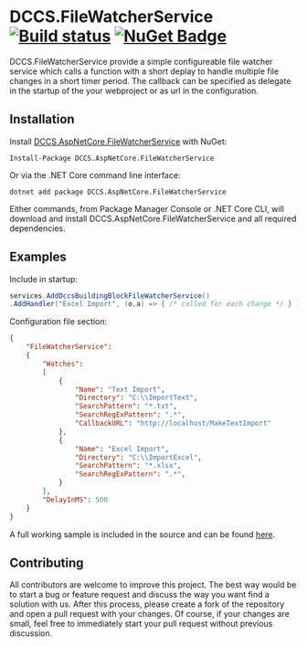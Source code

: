 # DCCS.FileWatcherService [![Build status](https://ci.appveyor.com/api/projects/status/lfdrbppktadocb0t?svg=true)](https://ci.appveyor.com/project/mgeramb/dccs-aspnetcore-filewatcherservice) [![NuGet Badge](https://buildstats.info/nuget/DCCS.AspNetCore.FileWatcherService)](https://www.nuget.org/packages/DCCS.AspNetCore.FileWatcherService/)
DCCS.FileWatcherService provide a simple configureable file watcher service which calls a function with a short deplay to handle multiple file changes in a short timer period. The callback can be specified as delegate in the startup of the your webproject or as url in the configuration.

## Installation

Install [DCCS.AspNetCore.FileWatcherService](https://www.nuget.org/packages/DCCS.AspNetCore.FileWatcherService/) with NuGet:

    Install-Package DCCS.AspNetCore.FileWatcherService

Or via the .NET Core command line interface:

    dotnet add package DCCS.AspNetCore.FileWatcherService

Either commands, from Package Manager Console or .NET Core CLI, will download and install DCCS.AspNetCore.FileWatcherService and all required dependencies.


## Examples

Include in startup:
```csharp
services.AddDccsBuildingBlockFileWatcherService()
.AddHandler("Excel Import", (o,a) => { /* called for each change */ } )
```

Configuration file section:
```json
{
    "FileWatcherService": 
    {
        "Watches":
        [ 
            {
                "Name": "Text Import",
                "Directory": "C:\\ImportText",
                "SearchPattern": "*.txt",
                "SearchRegExPattern": ".*",
                "CallbackURL": "http://localhost/MakeTextImport"
            },
            {
                "Name": "Excel Import",
                "Directory": "C:\\ImportExcel",
                "SearchPattern": "*.xlsx",
                "SearchRegExPattern": ".*",
            }
        ],        
        "DelayInMS": 500 
    }
}
```

A full working sample is included in the source and can be found [here](https://github.com/DCCS-IT-Business-Solutions/DCCS.AspNetCore.FileWatcherService/tree/master/DCCS.AspNetCore.FileWatcherService.Sample).

## Contributing
All contributors are welcome to improve this project. The best way would be to start a bug or feature request and discuss the way you want find a solution with us.
After this process, please create a fork of the repository and open a pull request with your changes. Of course, if your changes are small, feel free to immediately start your pull request without previous discussion. 

